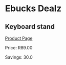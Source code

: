 
# Ebucks Dealz
## Keyboard stand
[Product Page](https://www.ebucks.com/web/shop/productSelected.do?prodId=1129755419&catId=714947548)

Price: R89.00

Savings: 30.0


	